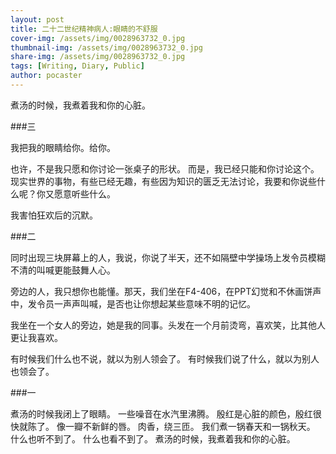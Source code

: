 ```yaml
---
layout: post
title: 二十二世纪精神病人:眼睛的不舒服
cover-img: /assets/img/0028963732_0.jpg
thumbnail-img: /assets/img/0028963732_0.jpg
share-img: /assets/img/0028963732_0.jpg
tags: [Writing, Diary, Public]
author: pocaster
---
```


煮汤的时候，我煮着我和你的心脏。

###三

我把我的眼睛给你。给你。

也许，不是我只愿和你讨论一张桌子的形状。
而是，我已经只能和你讨论这个。
现实世界的事物，有些已经无趣，有些因为知识的匮乏无法讨论，我要和你说些什么呢？你又愿意听些什么。

我害怕狂欢后的沉默。

###二

同时出现三块屏幕上的人，我说，你说了半天，还不如隔壁中学操场上发令员模糊不清的叫喊更能鼓舞人心。

旁边的人，我只想你也能懂。那天，我们坐在F4-406，在PPT幻觉和不休画饼声中，发令员一声声叫喊，是否也让你想起某些意味不明的记忆。

我坐在一个女人的旁边，她是我的同事。头发在一个月前烫弯，喜欢笑，比其他人更让我喜欢。

有时候我们什么也不说，就以为别人领会了。
有时候我们说了什么，就以为别人也领会了。

###一

煮汤的时候我闭上了眼睛。
一些噪音在水汽里沸腾。
殷红是心脏的颜色，殷红很快就陈了。
像一瓣不新鲜的唇。
肉香，绕三匝。
我们煮一锅春天和一锅秋天。
什么也听不到了。
什么也看不到了。
煮汤的时候，我煮着我和你的心脏。



